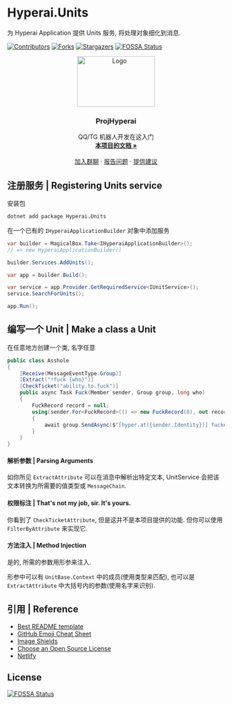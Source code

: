 # Hyperai.Units

为 Hyperai Application 提供 Units 服务, 将处理对象细化到消息.

<!-- PROJECT SHIELDS -->

[![Contributors][contributors-shield]][contributors-url]
[![Forks][forks-shield]][forks-url]
[![Stargazers][stars-shield]][stars-url]
[![FOSSA Status](https://app.fossa.com/api/projects/git%2Bgithub.com%2FtheGravityLab%2FHyperai.Units.svg?type=shield)](https://app.fossa.com/projects/git%2Bgithub.com%2FtheGravityLab%2FHyperai.Units?ref=badge_shield)

<!-- PROJECT LOGO -->

<p align="center">
  <a href="https://github.com/theGravityLab/ProjHyperai">
    <img src="https://github.com/theGravityLab/ProjHyperai/raw/master/docs/images/sucks.png" alt="Logo" width="180" height="117">
  </a>
</p>


  <h3 align="center">ProjHyperai</h3>
  <p align="center">
    QQ/TG 机器人开发在这入门
    <br />
    <a href="https://projhyperai.dowob.vip"><strong>本项目的文档 »</strong></a>
    <br />
    <br />
    <a href="https://jq.qq.com/?_wv=1027&k=oygKDvyw">加入群聊</a>
    ·
    <a href="https://github.com/theGravityLab/ProjHyperai/issues">报告问题</a>
    ·
    <a href="https://github.com/theGravityLab/ProjHyperai/issues">提供建议</a>
  </p>


## 注册服务 | Registering Units service

安装包
```bash
dotnet add package Hyperai.Units
```

在一个已有的 `IHyperaiApplicationBuilder` 对象中添加服务
```csharp
var builder = MagicalBox.Take<IHyperaiApplicationBuilder>();
// => new HyperaiApplicationBuilder()

builder.Services.AddUnits();

var app = builder.Build();

var service = app.Provider.GetRequiredService<IUnitService>();
service.SearchForUnits();

app.Run();
```

## 编写一个 Unit | Make a class a Unit

在任意地方创建一个类, 名字任意
```csharp
public class Asshole
{
    [Receive(MessageEventType.Group)]
    [Extract("!fuck {who}")]
    [CheckTicket("ability.to.fuck")]
    public async Task Fuck(Member sender, Group group, long who)
    {
        FuckRecord record = null;
	    using(sender.For<FuckRecord>(() => new FuckRecord(0), out record))
	    {
		    await group.SendAsync($"[hyper.at({sender.Identity})] fucked [hyper.at({who})] the {++record.Count}th time.").MakeMessageChain());
	    }
    }
}
```

#### 解析参数 | Parsing Arguments

如你所见 `ExtractAttribute` 可以在消息中解析出特定文本, UnitService 会把该文本转换为所需要的值类型或 `MessageChain`.

#### 权限标注 | That's not my job, sir. It's yours.

你看到了 `CheckTicketAttribute`, 但是这并不是本项目提供的功能. 但你可以使用 `FilterByAttribute` 来实现它.

#### 方法注入 | Method Injection

是的, 所需的参数用形参来注入.

形参中可以有 `UnitBase.Context` 中的成员(使用类型来匹配), 也可以是 `ExtractAttribute` 中大括号内的参数(使用名字来识别).

## 引用 | Reference

- [Best README template](https://github.com/shaojintian/Best_README_template/blob/master/README.md)
- [GitHub Emoji Cheat Sheet](https://www.webpagefx.com/tools/emoji-cheat-sheet)
- [Image Shields](https://shields.io)
- [Choose an Open Source License](https://choosealicense.com)
- [Netlify](https://www.netlify.com/)

<!-- links -->
[project-path]:theGravityLab/Hyperai.Units
[contributors-shield]: https://img.shields.io/github/contributors/theGravityLab/Hyperai.Units?style=for-the-badge
[contributors-url]: https://github.com/theGravityLab/Hyperai.Units/graphs/contributors
[forks-shield]: https://img.shields.io/github/forks/theGravityLab/Hyperai.Units?style=for-the-badge
[forks-url]: https://github.com/theGravityLab/Hyperai.Units/network/members
[stars-shield]: https://img.shields.io/github/stars/theGravityLab/Hyperai.Units?style=for-the-badge
[stars-url]: https://github.com/theGravityLab/Hyperai.Units/stargazers

## License
[![FOSSA Status](https://app.fossa.com/api/projects/git%2Bgithub.com%2FtheGravityLab%2FHyperai.Units.svg?type=large)](https://app.fossa.com/projects/git%2Bgithub.com%2FtheGravityLab%2FHyperai.Units?ref=badge_large)